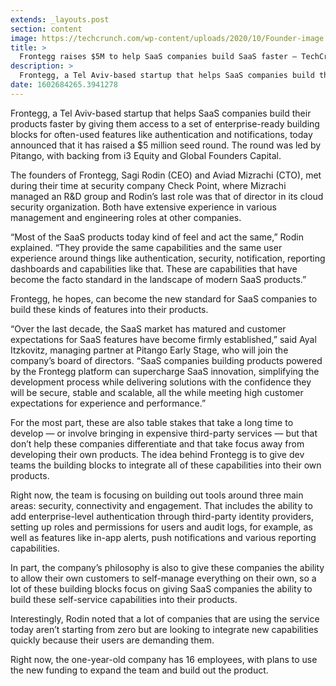```yaml
--- 
extends: _layouts.post 
section: content 
image: https://techcrunch.com/wp-content/uploads/2020/10/Founder-image.jpg?w=533 
title: > 
  Frontegg raises $5M to help SaaS companies build SaaS faster – TechCrunch 
description: > 
  Frontegg, a Tel Aviv-based startup that helps SaaS companies build their products faster by giving them access to a set of enterprise-ready building blocks for often-used features like authentication and notifications, today announced that it has raised a $5 million seed round.“Most of the SaaS products today kind of feel and act the same,” Rodin explained.These are capabilities that have become the facto standard in the landscape of modern SaaS products.”Frontegg, he hopes, can become the new standard for SaaS companies to build these kinds of features into their products.“Over the last decade, the SaaS market has matured and customer expectations for SaaS features have become firmly established,” said Ayal Itzkovitz, managing partner at Pitango Early Stage, who will join the company’s board of directors.The idea behind Frontegg is to give dev teams the building blocks to integrate all of these capabilities into their own products. 
date: 1602684265.3941278 
--- 
```

Frontegg, a Tel Aviv-based startup that helps SaaS companies build their products faster by giving them access to a set of enterprise-ready building blocks for often-used features like authentication and notifications, today announced that it has raised a $5 million seed round. The round was led by Pitango, with backing from i3 Equity and Global Founders Capital.

The founders of Frontegg, Sagi Rodin (CEO) and Aviad Mizrachi (CTO), met during their time at security company Check Point, where Mizrachi managed an R&D group and Rodin’s last role was that of director in its cloud security organization. Both have extensive experience in various management and engineering roles at other companies.

“Most of the SaaS products today kind of feel and act the same,” Rodin explained. “They provide the same capabilities and the same user experience around things like authentication, security, notification, reporting dashboards and capabilities like that. These are capabilities that have become the facto standard in the landscape of modern SaaS products.”

Frontegg, he hopes, can become the new standard for SaaS companies to build these kinds of features into their products.

“Over the last decade, the SaaS market has matured and customer expectations for SaaS features have become firmly established,” said Ayal Itzkovitz, managing partner at Pitango Early Stage, who will join the company’s board of directors. “SaaS companies building products powered by the Frontegg platform can supercharge SaaS innovation, simplifying the development process while delivering solutions with the confidence they will be secure, stable and scalable, all the while meeting high customer expectations for experience and performance.”

For the most part, these are also table stakes that take a long time to develop — or involve bringing in expensive third-party services — but that don’t help these companies differentiate and that take focus away from developing their own products. The idea behind Frontegg is to give dev teams the building blocks to integrate all of these capabilities into their own products.

Right now, the team is focusing on building out tools around three main areas: security, connectivity and engagement. That includes the ability to add enterprise-level authentication through third-party identity providers, setting up roles and permissions for users and audit logs, for example, as well as features like in-app alerts, push notifications and various reporting capabilities.

In part, the company’s philosophy is also to give these companies the ability to allow their own customers to self-manage everything on their own, so a lot of these building blocks focus on giving SaaS companies the ability to build these self-service capabilities into their products.

Interestingly, Rodin noted that a lot of companies that are using the service today aren’t starting from zero but are looking to integrate new capabilities quickly because their users are demanding them.

Right now, the one-year-old company has 16 employees, with plans to use the new funding to expand the team and build out the product.